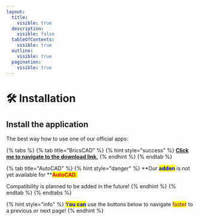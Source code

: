 ```yaml
---
layout:
  title:
    visible: true
  description:
    visible: false
  tableOfContents:
    visible: true
  outline:
    visible: true
  pagination:
    visible: true
---
```


# 🛠️ Installation

## Install the application

The best way how to use one of our official apps:

{% tabs %}
{% tab title="BricsCAD" %}
{% hint style="success" %}
[**Click me to navigate to the download link.**](https://github.com/IllyrionSoftware/Dardanium/releases)
{% endhint %}
{% endtab %}

{% tab title="AutoCAD" %}
{% hint style="danger" %}
**Our **<mark style="color:blue;">**addon**</mark>** is not yet available for **<mark style="color:red;">**AutoCAD.**</mark>

Compatibility is planned to be added in the future!
{% endhint %}
{% endtab %}
{% endtabs %}

{% hint style="info" %}
<mark style="color:blue;">Y</mark><mark style="color:blue;">**ou can**</mark> use the buttons below to navigate <mark style="color:purple;">faster</mark> to a previous or next page!
{% endhint %}
